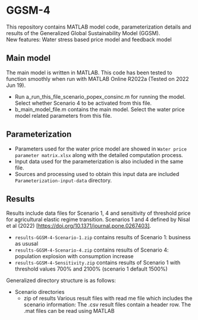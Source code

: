 # GGSM-4
This repository contains MATLAB model code, parameterization details and results of the Generalized Global Sustainability Model (GGSM). <br>
New features: Water stress based price model and feedback model

## Main model

The main model is written in MATLAB.
This code has been tested to function smoothly when run with MATLAB Online R2022a (Tested on 2022 Jun 19).

 - Run a_run_this_file_scenario_popex_consinc.m for running the model. Select whether Scenario 4 to be activated from this file.
 - b_main_model_file.m contains the main model. Select the water price model related parameters from this file.


## Parameterization
 -  Parameters used for the water price model are showed in `Water price parameter matrix.xlsx` along with the detailed computation process.
 -  Input data used for the parameterization is also included in the same file. 
 -  Sources and processing used to obtain this input data are included `Parameterization-input-data` directory. 

## Results

Results include data files for Scenario 1, 4 and sensitivity of threshold price for agricultural elastic regime transition.
Scenarios 1 and 4 defined by Nisal et al (2022) [https://doi.org/10.1371/journal.pone.0267403].

   - `results-GGSM-4-Scenario-1.zip` contains results of Scenario 1: business as ususal
   - `results-GGSM-4-Scenario-4.zip` contains results of Scenario 4: population explosion with consumption increase
   - `results-GGSM-4-Sensitivity.zip` contains results of Scenario 1 with threshold values 700% and 2100% (scenario 1 default 1500%)

Generalized directory structure is as follows:
   - Scenario directories
     - zip of results
          Various result files with read me file which includes the scenario information: The .csv result files contain a header row. The .mat files can be read using MATLAB
